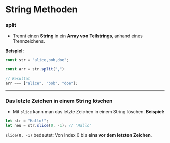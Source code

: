 # String Methoden

### split

- Trennt einen **String** in ein **Array von Teilstrings**, anhand eines Trennzeichens.

**Beispiel:**
```javascript
const str = "alice,bob,doe";

const arr = str.split(",")

// Resultat
arr === ["alice", "bob", "doe"];
```


---

### Das letzte Zeichen in einem String löschen

- Mit `slice` kann man das letzte Zeichen in einem String löschen.
**Beispiel:**
```javascript
let str = "Hallo!";
let neu = str.slice(0, -1); // "Hallo"
```
`slice(0, -1)` bedeutet: Von Index 0 bis **eins vor dem letzten Zeichen**.

